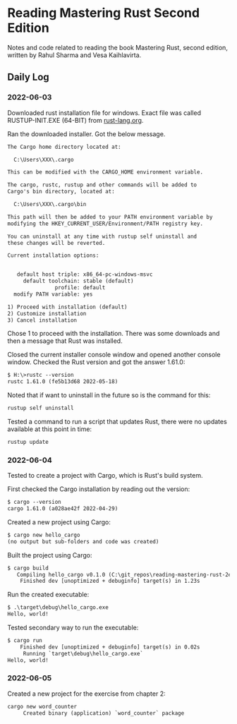 # Reading Mastering Rust Second Edition

Notes and code related to reading the book Mastering Rust, second edition, written by Rahul Sharma and Vesa Kaihlavirta.

## Daily Log

### 2022-06-03

Downloaded rust installation file for windows. Exact file was called RUSTUP-INIT.EXE (64-BIT) from [rust-lang.org](www.rust-lang.org/tools/install).

Ran the downloaded installer. Got the below message.

```txt
The Cargo home directory located at:

  C:\Users\XXX\.cargo

This can be modified with the CARGO_HOME environment variable.

The cargo, rustc, rustup and other commands will be added to
Cargo's bin directory, located at:

  C:\Users\XXX\.cargo\bin

This path will then be added to your PATH environment variable by
modifying the HKEY_CURRENT_USER/Environment/PATH registry key.

You can uninstall at any time with rustup self uninstall and
these changes will be reverted.

Current installation options:


   default host triple: x86_64-pc-windows-msvc
     default toolchain: stable (default)
               profile: default
  modify PATH variable: yes

1) Proceed with installation (default)
2) Customize installation
3) Cancel installation
```

Chose 1 to proceed with the installation. There was some downloads and then a message that Rust was installed.

Closed the current installer console window and opened another console window. Checked the Rust version and got the answer 1.61.0:

```txt
$ H:\>rustc --version
rustc 1.61.0 (fe5b13d68 2022-05-18)
```

Noted that if want to uninstall in the future so is the command for this:

```txt
rustup self uninstall
```

Tested a command to run a script that updates Rust, there were no updates available at this point in time:

```txt
rustup update
```

### 2022-06-04

Tested to create a project with Cargo, which is Rust's build system.

First checked the Cargo installation by reading out the version:

```txt
$ cargo --version
cargo 1.61.0 (a028ae42f 2022-04-29)
```

Created a new project using Cargo:

```txt
$ cargo new hello_cargo
(no output but sub-folders and code was created)
```

Built the project using Cargo:

```txt
$ cargo build
   Compiling hello_cargo v0.1.0 (C:\git_repos\reading-mastering-rust-2ed\projects\hello_cargo)
    Finished dev [unoptimized + debuginfo] target(s) in 1.23s
```

Run the created executable:

```txt
$ .\target\debug\hello_cargo.exe
Hello, world!
```

Tested secondary way to run the executable:

```txt
$ cargo run
    Finished dev [unoptimized + debuginfo] target(s) in 0.02s
     Running `target\debug\hello_cargo.exe`
Hello, world!
```

### 2022-06-05

Created a new project for the exercise from chapter 2:

```txt
cargo new word_counter   
     Created binary (application) `word_counter` package
```
